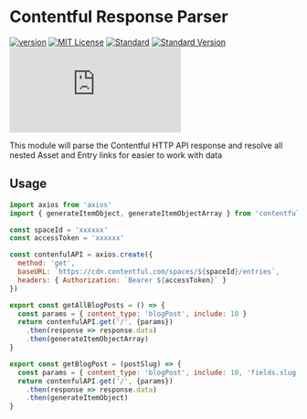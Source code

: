 # Contentful Response Parser

[![version][version]](http://npm.im/contentful-response-parser)
[![MIT License][MIT License]](http://opensource.org/licenses/MIT)
[![Standard][Standard]](http://standardjs.com)
[![Standard Version][Standard Version]](https://github.com/conventional-changelog/standard-version)
[![Size][Size]](https://github.com/danhayden/contentful-response-parser/blob/master/index.js)

This module will parse the Contentful HTTP API response and resolve all nested Asset and Entry links for easier to work with data

## Usage

```js
import axios from 'axios'
import { generateItemObject, generateItemObjectArray } from 'contentful-response-parser'

const spaceId = 'xxxxxx'
const accessToken = 'xxxxxx'

const contenfulAPI = axios.create({
  method: 'get',
  baseURL: `https://cdn.contentful.com/spaces/${spaceId}/entries`,
  headers: { Authorization: `Bearer ${accessToken}` }
})

export const getAllBlogPosts = () => {
  const params = { content_type: 'blogPost', include: 10 }
  return contenfulAPI.get('/', {params})
    .then(response => response.data)
    .then(generateItemObjectArray)
}

export const getBlogPost = (postSlug) => {
  const params = { content_type: 'blogPost', include: 10, 'fields.slug': postSlug }
  return contenfulAPI.get('/', {params})
    .then(response => response.data)
    .then(generateItemObject)
}
```

[version]: https://img.shields.io/npm/v/contentful-response-parser.svg
[MIT License]: https://img.shields.io/npm/l/contentful-response-parser.svg
[Standard]: https://img.shields.io/badge/code%20style-standard-brightgreen.svg
[Standard Version]: https://img.shields.io/badge/release-standard%20version-brightgreen.svg
[Size]: https://badge-size.herokuapp.com/danhayden/contentful-response-parser/master/dist/index.js
